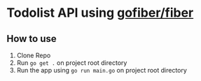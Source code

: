 Todolist API using [gofiber/fiber](https://github.com/gofiber/fiber)
===

How to use
---
1. Clone Repo
2. Run `go get .` on project root directory
3. Run the app using `go run main.go` on project root directory
